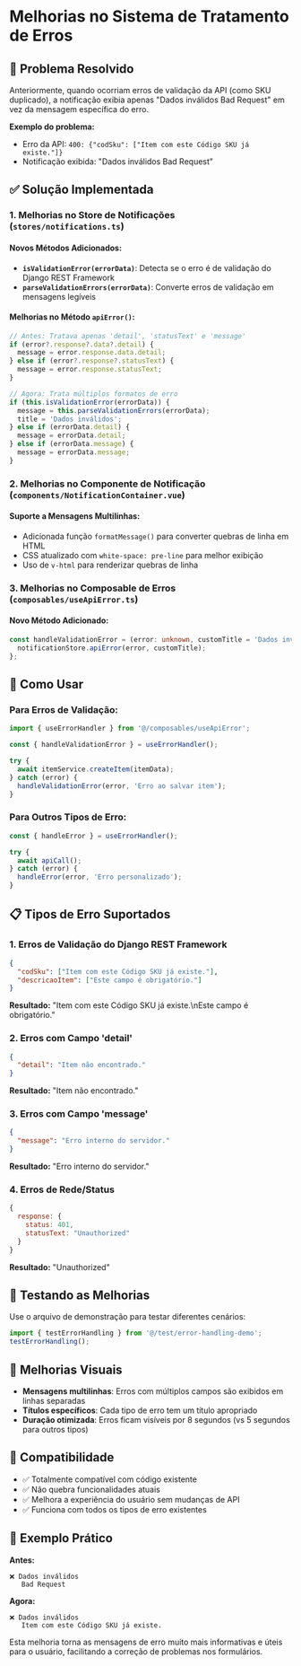 # Melhorias no Sistema de Tratamento de Erros

## 🎯 Problema Resolvido

Anteriormente, quando ocorriam erros de validação da API (como SKU duplicado), a notificação exibia apenas "Dados inválidos Bad Request" em vez da mensagem específica do erro.

**Exemplo do problema:**
- Erro da API: `400: {"codSku": ["Item com este Código SKU já existe."]}`
- Notificação exibida: "Dados inválidos Bad Request"

## ✅ Solução Implementada

### 1. Melhorias no Store de Notificações (`stores/notifications.ts`)

#### Novos Métodos Adicionados:

- **`isValidationError(errorData)`**: Detecta se o erro é de validação do Django REST Framework
- **`parseValidationErrors(errorData)`**: Converte erros de validação em mensagens legíveis

#### Melhorias no Método `apiError()`:

```typescript
// Antes: Tratava apenas 'detail', 'statusText' e 'message'
if (error?.response?.data?.detail) {
  message = error.response.data.detail;
} else if (error?.response?.statusText) {
  message = error.response.statusText;
}

// Agora: Trata múltiplos formatos de erro
if (this.isValidationError(errorData)) {
  message = this.parseValidationErrors(errorData);
  title = 'Dados inválidos';
} else if (errorData.detail) {
  message = errorData.detail;
} else if (errorData.message) {
  message = errorData.message;
}
```

### 2. Melhorias no Componente de Notificação (`components/NotificationContainer.vue`)

#### Suporte a Mensagens Multilinhas:

- Adicionada função `formatMessage()` para converter quebras de linha em HTML
- CSS atualizado com `white-space: pre-line` para melhor exibição
- Uso de `v-html` para renderizar quebras de linha

### 3. Melhorias no Composable de Erros (`composables/useApiError.ts`)

#### Novo Método Adicionado:

```typescript
const handleValidationError = (error: unknown, customTitle = 'Dados inválidos') => {
  notificationStore.apiError(error, customTitle);
};
```

## 🔧 Como Usar

### Para Erros de Validação:

```typescript
import { useErrorHandler } from '@/composables/useApiError';

const { handleValidationError } = useErrorHandler();

try {
  await itemService.createItem(itemData);
} catch (error) {
  handleValidationError(error, 'Erro ao salvar item');
}
```

### Para Outros Tipos de Erro:

```typescript
const { handleError } = useErrorHandler();

try {
  await apiCall();
} catch (error) {
  handleError(error, 'Erro personalizado');
}
```

## 📋 Tipos de Erro Suportados

### 1. Erros de Validação do Django REST Framework
```json
{
  "codSku": ["Item com este Código SKU já existe."],
  "descricaoItem": ["Este campo é obrigatório."]
}
```
**Resultado:** "Item com este Código SKU já existe.\nEste campo é obrigatório."

### 2. Erros com Campo 'detail'
```json
{
  "detail": "Item não encontrado."
}
```
**Resultado:** "Item não encontrado."

### 3. Erros com Campo 'message'
```json
{
  "message": "Erro interno do servidor."
}
```
**Resultado:** "Erro interno do servidor."

### 4. Erros de Rede/Status
```javascript
{
  response: {
    status: 401,
    statusText: "Unauthorized"
  }
}
```
**Resultado:** "Unauthorized"

## 🧪 Testando as Melhorias

Use o arquivo de demonstração para testar diferentes cenários:

```typescript
import { testErrorHandling } from '@/test/error-handling-demo';
testErrorHandling();
```

## 🎨 Melhorias Visuais

- **Mensagens multilinhas**: Erros com múltiplos campos são exibidos em linhas separadas
- **Títulos específicos**: Cada tipo de erro tem um título apropriado
- **Duração otimizada**: Erros ficam visíveis por 8 segundos (vs 5 segundos para outros tipos)

## 🔄 Compatibilidade

- ✅ Totalmente compatível com código existente
- ✅ Não quebra funcionalidades atuais
- ✅ Melhora a experiência do usuário sem mudanças de API
- ✅ Funciona com todos os tipos de erro existentes

## 📝 Exemplo Prático

**Antes:**
```
❌ Dados inválidos
   Bad Request
```

**Agora:**
```
❌ Dados inválidos
   Item com este Código SKU já existe.
```

Esta melhoria torna as mensagens de erro muito mais informativas e úteis para o usuário, facilitando a correção de problemas nos formulários.
